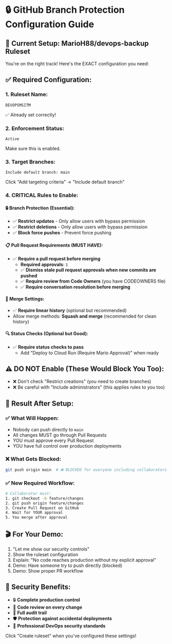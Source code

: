 # 🔒 GitHub Branch Protection Configuration Guide

## 🎯 Current Setup: MarioH88/devops-backup Ruleset

You're on the right track! Here's the EXACT configuration you need:

## ✅ Required Configuration:

### 1. **Ruleset Name**: 
```
DEVOPSMSITM
```
✅ Already set correctly!

### 2. **Enforcement Status**: 
```
Active
```
Make sure this is enabled.

### 3. **Target Branches**:
```
Include default branch: main
```
Click "Add targeting criteria" → "Include default branch"

### 4. **CRITICAL Rules to Enable**:

#### 🔒 **Branch Protection (Essential)**:
- ✅ **Restrict updates** - Only allow users with bypass permission
- ✅ **Restrict deletions** - Only allow users with bypass permission  
- ✅ **Block force pushes** - Prevent force pushing

#### 📋 **Pull Request Requirements (MUST HAVE)**:
- ✅ **Require a pull request before merging**
  - **Required approvals**: `1` 
  - ✅ **Dismiss stale pull request approvals when new commits are pushed**
  - ✅ **Require review from Code Owners** (you have CODEOWNERS file)
  - ✅ **Require conversation resolution before merging**

#### 🚀 **Merge Settings**:
- ✅ **Require linear history** (optional but recommended)
- Allow merge methods: **Squash and merge** (recommended for clean history)

#### 🔍 **Status Checks** (Optional but Good):
- ✅ **Require status checks to pass**
  - Add "Deploy to Cloud Run (Require Mario Approval)" when ready

## ⚠️ **DO NOT Enable** (These Would Block You Too):
- ❌ Don't check "Restrict creations" (you need to create branches)
- ❌ Be careful with "Include administrators" (this applies rules to you too)

## 🎯 **Result After Setup**:

### ✅ **What Will Happen**:
- Nobody can push directly to `main` 
- All changes MUST go through Pull Requests
- YOU must approve every Pull Request
- YOU have full control over production deployments

### ❌ **What Gets Blocked**:
```bash
git push origin main  # ❌ BLOCKED for everyone including collaborators
```

### ✅ **New Required Workflow**:
```bash
# Collaborator must:
1. git checkout -b feature/changes
2. git push origin feature/changes  
3. Create Pull Request on GitHub
4. Wait for YOUR approval
5. You merge after approval
```

## 🎬 **For Your Demo**:
1. "Let me show our security controls"
2. Show the ruleset configuration
3. Explain: "No code reaches production without my explicit approval"
4. Demo: Have someone try to push directly (blocked)
5. Demo: Show proper PR workflow

## 🚨 **Security Benefits**:
- 🔒 **Complete production control**
- 👀 **Code review on every change** 
- 📝 **Full audit trail**
- 🛡️ **Protection against accidental deployments**
- 🎯 **Professional DevOps security standards**

Click "Create ruleset" when you've configured these settings!